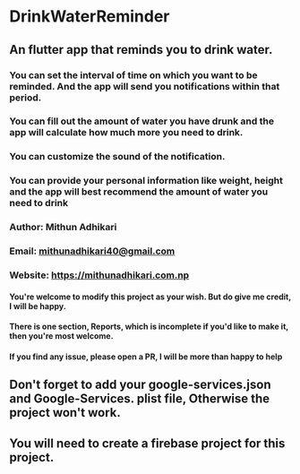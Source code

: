 # DrinkWaterReminder

## An flutter app that reminds you to drink water.
### You can set the interval of time on which you want to be reminded. And the app will send you notifications within that period.
### You can fill out the amount of water you have drunk and the app will calculate how much more you need to drink.
### You can customize the sound of the notification.
### You can provide your personal information like weight, height and the app will best recommend the amount of water you need to drink
### Author: Mithun Adhikari
### Email: mithunadhikari40@gmail.com
### Website: https://mithunadhikari.com.np
#### You're welcome to modify this project as your wish. But do give me credit, I will be happy.
#### There is one section, Reports, which is incomplete if you'd like to make it, then you're most welcome.
#### If you find any issue, please open a PR, I will be more than happy to help
## Don't forget to add your google-services.json and Google-Services. plist file, Otherwise the project won't work.
##  You will need to create a firebase project for this project.
